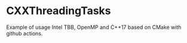 # CXXThreadingTasks
Example of usage Intel TBB, OpenMP and C++17 based on CMake with github actions.
